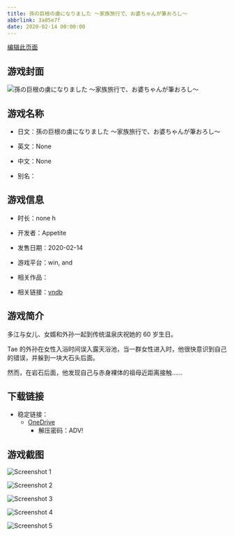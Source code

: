 ```yaml
---
title: 孫の巨根の虜になりました ～家族旅行で、お婆ちゃんが筆おろし～
abbrlink: 3a05e7f
date: 2020-02-14 00:00:00
---
```

[编辑此页面](https://github.com/ACG-3/ADV3-source/blob/main/source/_posts/games/%E5%AD%AB%E3%81%AE%E5%B7%A8%E6%A0%B9%E3%81%AE%E8%99%9C%E3%81%AB%E3%81%AA%E3%82%8A%E3%81%BE%E3%81%97%E3%81%9F%20%EF%BD%9E%E5%AE%B6%E6%97%8F%E6%97%85%E8%A1%8C%E3%81%A7%E3%80%81%E3%81%8A%E5%A9%86%E3%81%A1%E3%82%83%E3%82%93%E3%81%8C%E7%AD%86%E3%81%8A%E3%82%8D%E3%81%97%EF%BD%9E.md)

## 游戏封面

![孫の巨根の虜になりました ～家族旅行で、お婆ちゃんが筆おろし～](https://pan.timero.xyz/d/onedrive/img_lib_001/%E5%AD%AB%E3%81%AE%E5%B7%A8%E6%A0%B9%E3%81%AE%E8%99%9C%E3%81%AB%E3%81%AA%E3%82%8A%E3%81%BE%E3%81%97%E3%81%9F%20%EF%BD%9E%E5%AE%B6%E6%97%8F%E6%97%85%E8%A1%8C%E3%81%A7%E3%80%81%E3%81%8A%E5%A9%86%E3%81%A1%E3%82%83%E3%82%93%E3%81%8C%E7%AD%86%E3%81%8A%E3%82%8D%E3%81%97%EF%BD%9E_cover.avif)


## 游戏名称

- 日文：孫の巨根の虜になりました ～家族旅行で、お婆ちゃんが筆おろし～
- 英文：None
- 中文：None

- 别名：


## 游戏信息

- 时长：none h
- 开发者：Appetite
- 发售日期：2020-02-14
- 游戏平台：win, and
- 相关作品：

- 相关链接：[vndb](https://vndb.org/v27433)


## 游戏简介

多江与女儿、女婿和外孙一起到传统温泉庆祝她的 60 岁生日。

Tae 的外孙在女性入浴时间误入露天浴池，当一群女性进入时，他很快意识到自己的错误，并躲到一块大石头后面。

然而，在岩石后面，他发现自己与赤身裸体的祖母近距离接触......


## 下载链接

- 稳定链接：
    - [OneDrive](https://pan.timero.xyz/onedrive/adv_lib_001/%E5%AD%AB%E3%81%AE%E5%B7%A8%E6%A0%B9%E3%81%AE%E8%99%9C%E3%81%AB%E3%81%AA%E3%82%8A%E3%81%BE%E3%81%97%E3%81%9F%20%EF%BD%9E%E5%AE%B6%E6%97%8F%E6%97%85%E8%A1%8C%E3%81%A7%E3%80%81%E3%81%8A%E5%A9%86%E3%81%A1%E3%82%83%E3%82%93%E3%81%8C%E7%AD%86%E3%81%8A%E3%82%8D%E3%81%97%EF%BD%9E)
        - 解压密码：ADV!



## 游戏截图


![Screenshot 1](https://pan.timero.xyz/d/onedrive/img_lib_001/%E5%AD%AB%E3%81%AE%E5%B7%A8%E6%A0%B9%E3%81%AE%E8%99%9C%E3%81%AB%E3%81%AA%E3%82%8A%E3%81%BE%E3%81%97%E3%81%9F%20%EF%BD%9E%E5%AE%B6%E6%97%8F%E6%97%85%E8%A1%8C%E3%81%A7%E3%80%81%E3%81%8A%E5%A9%86%E3%81%A1%E3%82%83%E3%82%93%E3%81%8C%E7%AD%86%E3%81%8A%E3%82%8D%E3%81%97%EF%BD%9E_Screenshot_1.avif)

![Screenshot 2](https://pan.timero.xyz/d/onedrive/img_lib_001/%E5%AD%AB%E3%81%AE%E5%B7%A8%E6%A0%B9%E3%81%AE%E8%99%9C%E3%81%AB%E3%81%AA%E3%82%8A%E3%81%BE%E3%81%97%E3%81%9F%20%EF%BD%9E%E5%AE%B6%E6%97%8F%E6%97%85%E8%A1%8C%E3%81%A7%E3%80%81%E3%81%8A%E5%A9%86%E3%81%A1%E3%82%83%E3%82%93%E3%81%8C%E7%AD%86%E3%81%8A%E3%82%8D%E3%81%97%EF%BD%9E_Screenshot_2.avif)

![Screenshot 3](https://pan.timero.xyz/d/onedrive/img_lib_001/%E5%AD%AB%E3%81%AE%E5%B7%A8%E6%A0%B9%E3%81%AE%E8%99%9C%E3%81%AB%E3%81%AA%E3%82%8A%E3%81%BE%E3%81%97%E3%81%9F%20%EF%BD%9E%E5%AE%B6%E6%97%8F%E6%97%85%E8%A1%8C%E3%81%A7%E3%80%81%E3%81%8A%E5%A9%86%E3%81%A1%E3%82%83%E3%82%93%E3%81%8C%E7%AD%86%E3%81%8A%E3%82%8D%E3%81%97%EF%BD%9E_Screenshot_3.avif)

![Screenshot 4](https://pan.timero.xyz/d/onedrive/img_lib_001/%E5%AD%AB%E3%81%AE%E5%B7%A8%E6%A0%B9%E3%81%AE%E8%99%9C%E3%81%AB%E3%81%AA%E3%82%8A%E3%81%BE%E3%81%97%E3%81%9F%20%EF%BD%9E%E5%AE%B6%E6%97%8F%E6%97%85%E8%A1%8C%E3%81%A7%E3%80%81%E3%81%8A%E5%A9%86%E3%81%A1%E3%82%83%E3%82%93%E3%81%8C%E7%AD%86%E3%81%8A%E3%82%8D%E3%81%97%EF%BD%9E_Screenshot_4.avif)

![Screenshot 5](https://pan.timero.xyz/d/onedrive/img_lib_001/%E5%AD%AB%E3%81%AE%E5%B7%A8%E6%A0%B9%E3%81%AE%E8%99%9C%E3%81%AB%E3%81%AA%E3%82%8A%E3%81%BE%E3%81%97%E3%81%9F%20%EF%BD%9E%E5%AE%B6%E6%97%8F%E6%97%85%E8%A1%8C%E3%81%A7%E3%80%81%E3%81%8A%E5%A9%86%E3%81%A1%E3%82%83%E3%82%93%E3%81%8C%E7%AD%86%E3%81%8A%E3%82%8D%E3%81%97%EF%BD%9E_Screenshot_5.avif)


